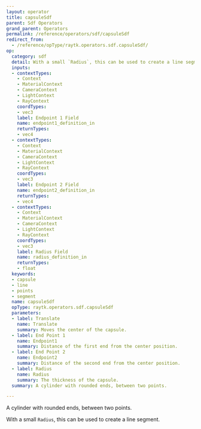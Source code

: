 ```yaml
---
layout: operator
title: capsuleSdf
parent: Sdf Operators
grand_parent: Operators
permalink: /reference/operators/sdf/capsuleSdf
redirect_from:
  - /reference/opType/raytk.operators.sdf.capsuleSdf/
op:
  category: sdf
  detail: With a small `Radius`, this can be used to create a line segment.
  inputs:
  - contextTypes:
    - Context
    - MaterialContext
    - CameraContext
    - LightContext
    - RayContext
    coordTypes:
    - vec3
    label: Endpoint 1 Field
    name: endpoint1_definition_in
    returnTypes:
    - vec4
  - contextTypes:
    - Context
    - MaterialContext
    - CameraContext
    - LightContext
    - RayContext
    coordTypes:
    - vec3
    label: Endpoint 2 Field
    name: endpoint2_definition_in
    returnTypes:
    - vec4
  - contextTypes:
    - Context
    - MaterialContext
    - CameraContext
    - LightContext
    - RayContext
    coordTypes:
    - vec3
    label: Radius Field
    name: radius_definition_in
    returnTypes:
    - float
  keywords:
  - capsule
  - line
  - points
  - segment
  name: capsuleSdf
  opType: raytk.operators.sdf.capsuleSdf
  parameters:
  - label: Translate
    name: Translate
    summary: Moves the center of the capsule.
  - label: End Point 1
    name: Endpoint1
    summary: Distance of the first end from the center position.
  - label: End Point 2
    name: Endpoint2
    summary: Distance of the second end from the center position.
  - label: Radius
    name: Radius
    summary: The thickness of the capsule.
  summary: A cylinder with rounded ends, between two points.

---
```



A cylinder with rounded ends, between two points.

With a small `Radius`, this can be used to create a line segment.